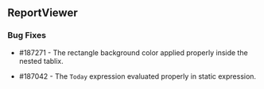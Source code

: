 ## ReportViewer

### Bug Fixes

* \#187271 - The rectangle background color applied properly inside the nested tablix.

* \#187042 - The `Today` expression evaluated properly in static expression.
